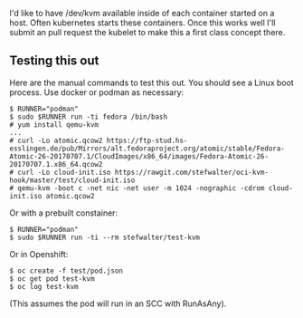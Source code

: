 I'd like to have /dev/kvm available inside of each container started on
a host. Often kubernetes starts these containers. Once this works well
I'll submit an pull request the kubelet to make this a first class
concept there.

## Testing this out

Here are the manual commands to test this out. You should see a Linux boot process.
Use docker or podman as necessary:

    $ RUNNER="podman"
    $ sudo $RUNNER run -ti fedora /bin/bash
    # yum install qemu-kvm
    ...
    # curl -Lo atomic.qcow2 https://ftp-stud.hs-esslingen.de/pub/Mirrors/alt.fedoraproject.org/atomic/stable/Fedora-Atomic-26-20170707.1/CloudImages/x86_64/images/Fedora-Atomic-26-20170707.1.x86_64.qcow2
    # curl -Lo cloud-init.iso https://rawgit.com/stefwalter/oci-kvm-hook/master/test/cloud-init.iso
    # qemu-kvm -boot c -net nic -net user -m 1024 -nographic -cdrom cloud-init.iso atomic.qcow2

Or with a prebuilt constainer:

    $ RUNNER="podman"
    $ sudo $RUNNER run -ti --rm stefwalter/test-kvm

Or in Openshift:

    $ oc create -f test/pod.json
    $ oc get pod test-kvm
    $ oc log test-kvm

(This assumes the pod will run in an SCC with RunAsAny).
